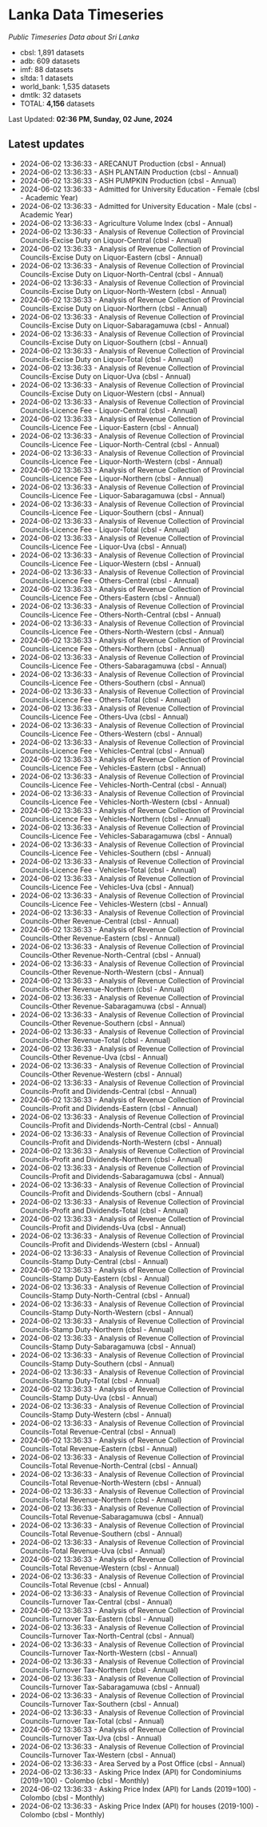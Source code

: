 # Lanka Data Timeseries
*Public Timeseries Data about Sri Lanka*

* cbsl: 1,891 datasets
* adb: 609 datasets
* imf: 88 datasets
* sltda: 1 datasets
* world_bank: 1,535 datasets
* dmtlk: 32 datasets
* TOTAL: **4,156** datasets

Last Updated: **02:36 PM, Sunday, 02 June, 2024**

## Latest updates

* 2024-06-02 13:36:33 - ARECANUT Production (cbsl - Annual)
* 2024-06-02 13:36:33 - ASH PLANTAIN Production (cbsl - Annual)
* 2024-06-02 13:36:33 - ASH PUMPKIN Production (cbsl - Annual)
* 2024-06-02 13:36:33 - Admitted for University Education - Female (cbsl - Academic Year)
* 2024-06-02 13:36:33 - Admitted for University Education - Male (cbsl - Academic Year)
* 2024-06-02 13:36:33 - Agriculture Volume Index (cbsl - Annual)
* 2024-06-02 13:36:33 - Analysis of Revenue Collection of Provincial Councils-Excise Duty on Liquor-Central (cbsl - Annual)
* 2024-06-02 13:36:33 - Analysis of Revenue Collection of Provincial Councils-Excise Duty on Liquor-Eastern (cbsl - Annual)
* 2024-06-02 13:36:33 - Analysis of Revenue Collection of Provincial Councils-Excise Duty on Liquor-North-Central (cbsl - Annual)
* 2024-06-02 13:36:33 - Analysis of Revenue Collection of Provincial Councils-Excise Duty on Liquor-North-Western (cbsl - Annual)
* 2024-06-02 13:36:33 - Analysis of Revenue Collection of Provincial Councils-Excise Duty on Liquor-Northern (cbsl - Annual)
* 2024-06-02 13:36:33 - Analysis of Revenue Collection of Provincial Councils-Excise Duty on Liquor-Sabaragamuwa (cbsl - Annual)
* 2024-06-02 13:36:33 - Analysis of Revenue Collection of Provincial Councils-Excise Duty on Liquor-Southern (cbsl - Annual)
* 2024-06-02 13:36:33 - Analysis of Revenue Collection of Provincial Councils-Excise Duty on Liquor-Total (cbsl - Annual)
* 2024-06-02 13:36:33 - Analysis of Revenue Collection of Provincial Councils-Excise Duty on Liquor-Uva (cbsl - Annual)
* 2024-06-02 13:36:33 - Analysis of Revenue Collection of Provincial Councils-Excise Duty on Liquor-Western (cbsl - Annual)
* 2024-06-02 13:36:33 - Analysis of Revenue Collection of Provincial Councils-Licence Fee - Liquor-Central (cbsl - Annual)
* 2024-06-02 13:36:33 - Analysis of Revenue Collection of Provincial Councils-Licence Fee - Liquor-Eastern (cbsl - Annual)
* 2024-06-02 13:36:33 - Analysis of Revenue Collection of Provincial Councils-Licence Fee - Liquor-North-Central (cbsl - Annual)
* 2024-06-02 13:36:33 - Analysis of Revenue Collection of Provincial Councils-Licence Fee - Liquor-North-Western (cbsl - Annual)
* 2024-06-02 13:36:33 - Analysis of Revenue Collection of Provincial Councils-Licence Fee - Liquor-Northern (cbsl - Annual)
* 2024-06-02 13:36:33 - Analysis of Revenue Collection of Provincial Councils-Licence Fee - Liquor-Sabaragamuwa (cbsl - Annual)
* 2024-06-02 13:36:33 - Analysis of Revenue Collection of Provincial Councils-Licence Fee - Liquor-Southern (cbsl - Annual)
* 2024-06-02 13:36:33 - Analysis of Revenue Collection of Provincial Councils-Licence Fee - Liquor-Total (cbsl - Annual)
* 2024-06-02 13:36:33 - Analysis of Revenue Collection of Provincial Councils-Licence Fee - Liquor-Uva (cbsl - Annual)
* 2024-06-02 13:36:33 - Analysis of Revenue Collection of Provincial Councils-Licence Fee - Liquor-Western (cbsl - Annual)
* 2024-06-02 13:36:33 - Analysis of Revenue Collection of Provincial Councils-Licence Fee - Others-Central (cbsl - Annual)
* 2024-06-02 13:36:33 - Analysis of Revenue Collection of Provincial Councils-Licence Fee - Others-Eastern (cbsl - Annual)
* 2024-06-02 13:36:33 - Analysis of Revenue Collection of Provincial Councils-Licence Fee - Others-North-Central (cbsl - Annual)
* 2024-06-02 13:36:33 - Analysis of Revenue Collection of Provincial Councils-Licence Fee - Others-North-Western (cbsl - Annual)
* 2024-06-02 13:36:33 - Analysis of Revenue Collection of Provincial Councils-Licence Fee - Others-Northern (cbsl - Annual)
* 2024-06-02 13:36:33 - Analysis of Revenue Collection of Provincial Councils-Licence Fee - Others-Sabaragamuwa (cbsl - Annual)
* 2024-06-02 13:36:33 - Analysis of Revenue Collection of Provincial Councils-Licence Fee - Others-Southern (cbsl - Annual)
* 2024-06-02 13:36:33 - Analysis of Revenue Collection of Provincial Councils-Licence Fee - Others-Total (cbsl - Annual)
* 2024-06-02 13:36:33 - Analysis of Revenue Collection of Provincial Councils-Licence Fee - Others-Uva (cbsl - Annual)
* 2024-06-02 13:36:33 - Analysis of Revenue Collection of Provincial Councils-Licence Fee - Others-Western (cbsl - Annual)
* 2024-06-02 13:36:33 - Analysis of Revenue Collection of Provincial Councils-Licence Fee - Vehicles-Central (cbsl - Annual)
* 2024-06-02 13:36:33 - Analysis of Revenue Collection of Provincial Councils-Licence Fee - Vehicles-Eastern (cbsl - Annual)
* 2024-06-02 13:36:33 - Analysis of Revenue Collection of Provincial Councils-Licence Fee - Vehicles-North-Central (cbsl - Annual)
* 2024-06-02 13:36:33 - Analysis of Revenue Collection of Provincial Councils-Licence Fee - Vehicles-North-Western (cbsl - Annual)
* 2024-06-02 13:36:33 - Analysis of Revenue Collection of Provincial Councils-Licence Fee - Vehicles-Northern (cbsl - Annual)
* 2024-06-02 13:36:33 - Analysis of Revenue Collection of Provincial Councils-Licence Fee - Vehicles-Sabaragamuwa (cbsl - Annual)
* 2024-06-02 13:36:33 - Analysis of Revenue Collection of Provincial Councils-Licence Fee - Vehicles-Southern (cbsl - Annual)
* 2024-06-02 13:36:33 - Analysis of Revenue Collection of Provincial Councils-Licence Fee - Vehicles-Total (cbsl - Annual)
* 2024-06-02 13:36:33 - Analysis of Revenue Collection of Provincial Councils-Licence Fee - Vehicles-Uva (cbsl - Annual)
* 2024-06-02 13:36:33 - Analysis of Revenue Collection of Provincial Councils-Licence Fee - Vehicles-Western (cbsl - Annual)
* 2024-06-02 13:36:33 - Analysis of Revenue Collection of Provincial Councils-Other Revenue-Central (cbsl - Annual)
* 2024-06-02 13:36:33 - Analysis of Revenue Collection of Provincial Councils-Other Revenue-Eastern (cbsl - Annual)
* 2024-06-02 13:36:33 - Analysis of Revenue Collection of Provincial Councils-Other Revenue-North-Central (cbsl - Annual)
* 2024-06-02 13:36:33 - Analysis of Revenue Collection of Provincial Councils-Other Revenue-North-Western (cbsl - Annual)
* 2024-06-02 13:36:33 - Analysis of Revenue Collection of Provincial Councils-Other Revenue-Northern (cbsl - Annual)
* 2024-06-02 13:36:33 - Analysis of Revenue Collection of Provincial Councils-Other Revenue-Sabaragamuwa (cbsl - Annual)
* 2024-06-02 13:36:33 - Analysis of Revenue Collection of Provincial Councils-Other Revenue-Southern (cbsl - Annual)
* 2024-06-02 13:36:33 - Analysis of Revenue Collection of Provincial Councils-Other Revenue-Total (cbsl - Annual)
* 2024-06-02 13:36:33 - Analysis of Revenue Collection of Provincial Councils-Other Revenue-Uva (cbsl - Annual)
* 2024-06-02 13:36:33 - Analysis of Revenue Collection of Provincial Councils-Other Revenue-Western (cbsl - Annual)
* 2024-06-02 13:36:33 - Analysis of Revenue Collection of Provincial Councils-Profit and Dividends-Central (cbsl - Annual)
* 2024-06-02 13:36:33 - Analysis of Revenue Collection of Provincial Councils-Profit and Dividends-Eastern (cbsl - Annual)
* 2024-06-02 13:36:33 - Analysis of Revenue Collection of Provincial Councils-Profit and Dividends-North-Central (cbsl - Annual)
* 2024-06-02 13:36:33 - Analysis of Revenue Collection of Provincial Councils-Profit and Dividends-North-Western (cbsl - Annual)
* 2024-06-02 13:36:33 - Analysis of Revenue Collection of Provincial Councils-Profit and Dividends-Northern (cbsl - Annual)
* 2024-06-02 13:36:33 - Analysis of Revenue Collection of Provincial Councils-Profit and Dividends-Sabaragamuwa (cbsl - Annual)
* 2024-06-02 13:36:33 - Analysis of Revenue Collection of Provincial Councils-Profit and Dividends-Southern (cbsl - Annual)
* 2024-06-02 13:36:33 - Analysis of Revenue Collection of Provincial Councils-Profit and Dividends-Total (cbsl - Annual)
* 2024-06-02 13:36:33 - Analysis of Revenue Collection of Provincial Councils-Profit and Dividends-Uva (cbsl - Annual)
* 2024-06-02 13:36:33 - Analysis of Revenue Collection of Provincial Councils-Profit and Dividends-Western (cbsl - Annual)
* 2024-06-02 13:36:33 - Analysis of Revenue Collection of Provincial Councils-Stamp Duty-Central (cbsl - Annual)
* 2024-06-02 13:36:33 - Analysis of Revenue Collection of Provincial Councils-Stamp Duty-Eastern (cbsl - Annual)
* 2024-06-02 13:36:33 - Analysis of Revenue Collection of Provincial Councils-Stamp Duty-North-Central (cbsl - Annual)
* 2024-06-02 13:36:33 - Analysis of Revenue Collection of Provincial Councils-Stamp Duty-North-Western (cbsl - Annual)
* 2024-06-02 13:36:33 - Analysis of Revenue Collection of Provincial Councils-Stamp Duty-Northern (cbsl - Annual)
* 2024-06-02 13:36:33 - Analysis of Revenue Collection of Provincial Councils-Stamp Duty-Sabaragamuwa (cbsl - Annual)
* 2024-06-02 13:36:33 - Analysis of Revenue Collection of Provincial Councils-Stamp Duty-Southern (cbsl - Annual)
* 2024-06-02 13:36:33 - Analysis of Revenue Collection of Provincial Councils-Stamp Duty-Total (cbsl - Annual)
* 2024-06-02 13:36:33 - Analysis of Revenue Collection of Provincial Councils-Stamp Duty-Uva (cbsl - Annual)
* 2024-06-02 13:36:33 - Analysis of Revenue Collection of Provincial Councils-Stamp Duty-Western (cbsl - Annual)
* 2024-06-02 13:36:33 - Analysis of Revenue Collection of Provincial Councils-Total Revenue-Central (cbsl - Annual)
* 2024-06-02 13:36:33 - Analysis of Revenue Collection of Provincial Councils-Total Revenue-Eastern (cbsl - Annual)
* 2024-06-02 13:36:33 - Analysis of Revenue Collection of Provincial Councils-Total Revenue-North-Central (cbsl - Annual)
* 2024-06-02 13:36:33 - Analysis of Revenue Collection of Provincial Councils-Total Revenue-North-Western (cbsl - Annual)
* 2024-06-02 13:36:33 - Analysis of Revenue Collection of Provincial Councils-Total Revenue-Northern (cbsl - Annual)
* 2024-06-02 13:36:33 - Analysis of Revenue Collection of Provincial Councils-Total Revenue-Sabaragamuwa (cbsl - Annual)
* 2024-06-02 13:36:33 - Analysis of Revenue Collection of Provincial Councils-Total Revenue-Southern (cbsl - Annual)
* 2024-06-02 13:36:33 - Analysis of Revenue Collection of Provincial Councils-Total Revenue-Uva (cbsl - Annual)
* 2024-06-02 13:36:33 - Analysis of Revenue Collection of Provincial Councils-Total Revenue-Western (cbsl - Annual)
* 2024-06-02 13:36:33 - Analysis of Revenue Collection of Provincial Councils-Total Revenue (cbsl - Annual)
* 2024-06-02 13:36:33 - Analysis of Revenue Collection of Provincial Councils-Turnover Tax-Central (cbsl - Annual)
* 2024-06-02 13:36:33 - Analysis of Revenue Collection of Provincial Councils-Turnover Tax-Eastern (cbsl - Annual)
* 2024-06-02 13:36:33 - Analysis of Revenue Collection of Provincial Councils-Turnover Tax-North-Central (cbsl - Annual)
* 2024-06-02 13:36:33 - Analysis of Revenue Collection of Provincial Councils-Turnover Tax-North-Western (cbsl - Annual)
* 2024-06-02 13:36:33 - Analysis of Revenue Collection of Provincial Councils-Turnover Tax-Northern (cbsl - Annual)
* 2024-06-02 13:36:33 - Analysis of Revenue Collection of Provincial Councils-Turnover Tax-Sabaragamuwa (cbsl - Annual)
* 2024-06-02 13:36:33 - Analysis of Revenue Collection of Provincial Councils-Turnover Tax-Southern (cbsl - Annual)
* 2024-06-02 13:36:33 - Analysis of Revenue Collection of Provincial Councils-Turnover Tax-Total (cbsl - Annual)
* 2024-06-02 13:36:33 - Analysis of Revenue Collection of Provincial Councils-Turnover Tax-Uva (cbsl - Annual)
* 2024-06-02 13:36:33 - Analysis of Revenue Collection of Provincial Councils-Turnover Tax-Western (cbsl - Annual)
* 2024-06-02 13:36:33 - Area Served by a Post Office (cbsl - Annual)
* 2024-06-02 13:36:33 - Asking Price Index (API) for Condominiums (2019=100) - Colombo (cbsl - Monthly)
* 2024-06-02 13:36:33 - Asking Price Index (API) for Lands (2019=100) - Colombo (cbsl - Monthly)
* 2024-06-02 13:36:33 - Asking Price Index (API) for houses (2019-100) - Colombo (cbsl - Monthly)